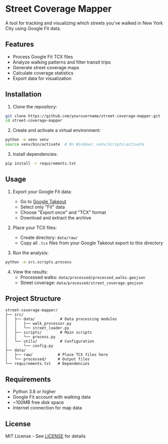 # Street Coverage Mapper

A tool for tracking and visualizing which streets you've walked in New York City using Google Fit data.

## Features

- Process Google Fit TCX files
- Analyze walking patterns and filter transit trips
- Generate street coverage maps
- Calculate coverage statistics
- Export data for visualization

## Installation

1. Clone the repository:
```bash
git clone https://github.com/yourusername/street-coverage-mapper.git
cd street-coverage-mapper
```

2. Create and activate a virtual environment:
```bash
python -m venv venv
source venv/bin/activate  # On Windows: venv\Scripts\activate
```

3. Install dependencies:
```bash
pip install -r requirements.txt
```

## Usage

1. Export your Google Fit data:
   - Go to [Google Takeout](https://takeout.google.com/)
   - Select only "Fit" data
   - Choose "Export once" and "TCX" format
   - Download and extract the archive

2. Place your TCX files:
   - Create directory: `data/raw/`
   - Copy all `.tcx` files from your Google Takeout export to this directory

3. Run the analysis:
```bash
python -m src.scripts.process
```

4. View the results:
   - Processed walks: `data/processed/processed_walks.geojson`
   - Street coverage: `data/processed/street_coverage.geojson`

## Project Structure

```
street-coverage-mapper/
├── src/
│   ├── data/           # Data processing modules
│   │   ├── walk_processor.py
│   │   └── street_loader.py
│   ├── scripts/        # Main scripts
│   │   └── process.py
│   └── utils/          # Configuration
│       └── config.py
├── data/
│   ├── raw/           # Place TCX files here
│   └── processed/     # Output files
└── requirements.txt   # Dependencies
```

## Requirements

- Python 3.8 or higher
- Google Fit account with walking data
- ~100MB free disk space
- Internet connection for map data

## License

MIT License - See [LICENSE](LICENSE) for details 